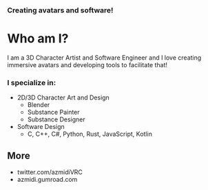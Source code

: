 ### Creating avatars and software!

# Who am I?
I am a 3D Character Artist and Software Engineer and I love creating immersive avatars and developing tools to facilitate that!

### I specialize in:
* 2D/3D Character Art and Design
  * Blender
  * Substance Painter
  * Substance Designer
* Software Design
  * C, C++, C#, Python, Rust, JavaScript, Kotlin

## More
* twitter.com/azmidiVRC
* azmidi.gumroad.com
